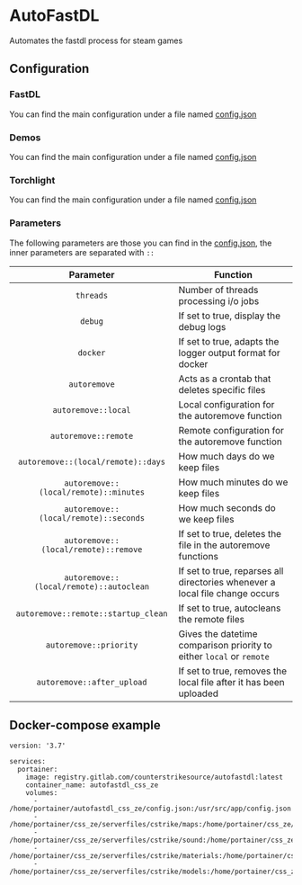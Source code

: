 # AutoFastDL

Automates the fastdl process for steam games

## Configuration

### FastDL
You can find the main configuration under a file named [config.json](./config.example.fastdl.json)

### Demos
You can find the main configuration under a file named [config.json](./config.example.demos.json)

### Torchlight
You can find the main configuration under a file named [config.json](./config.example.torchlight.json)

### Parameters

The following parameters are those you can find in the [config.json](./config.example.demos.json), the inner parameters are separated with `::`

| Parameter | Function |
| :----: | --- |
| `threads` | Number of threads processing i/o jobs |
| `debug` | If set to true, display the debug logs |
| `docker` | If set to true, adapts the logger output format for docker |
| `autoremove` | Acts as a crontab that deletes specific files |
| `autoremove::local` | Local configuration for the autoremove function |
| `autoremove::remote` | Remote configuration for the autoremove function |
| `autoremove::(local/remote)::days` | How much days do we keep files |
| `autoremove::(local/remote)::minutes` | How much minutes do we keep files |
| `autoremove::(local/remote)::seconds` | How much seconds do we keep files |
| `autoremove::(local/remote)::remove` | If set to true, deletes the file in the autoremove functions |
| `autoremove::(local/remote)::autoclean` | If set to true, reparses all directories whenever a local file change occurs |
| `autoremove::remote::startup_clean` | If set to true, autocleans the remote files |
| `autoremove::priority` | Gives the datetime comparison priority to either `local` or `remote` |
| `autoremove::after_upload` | If set to true, removes the local file after it has been uploaded |

## Docker-compose example

```
version: '3.7'

services:
  portainer:
    image: registry.gitlab.com/counterstrikesource/autofastdl:latest
    container_name: autofastdl_css_ze
    volumes:
      - /home/portainer/autofastdl_css_ze/config.json:/usr/src/app/config.json
      - /home/portainer/css_ze/serverfiles/cstrike/maps:/home/portainer/css_ze/serverfiles/cstrike/maps
      - /home/portainer/css_ze/serverfiles/cstrike/sound:/home/portainer/css_ze/serverfiles/cstrike/sound
      - /home/portainer/css_ze/serverfiles/cstrike/materials:/home/portainer/css_ze/serverfiles/cstrike/materials
      - /home/portainer/css_ze/serverfiles/cstrike/models:/home/portainer/css_ze/serverfiles/cstrike/models
```
